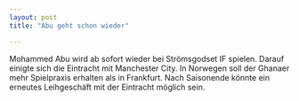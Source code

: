 ```yaml
---
layout: post
title: "Abu geht schon wieder"

---
```


Mohammed Abu wird ab sofort wieder bei Strömsgodset IF spielen. Darauf einigte sich die Eintracht mit Manchester City. In Norwegen soll der Ghanaer mehr Spielpraxis erhalten als in Frankfurt. Nach Saisonende könnte ein erneutes Leihgeschäft mit der Eintracht möglich sein.



